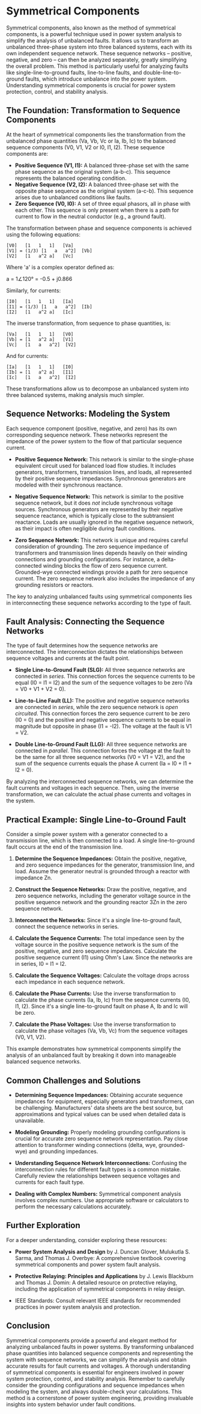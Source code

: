 # Symmetrical Components

Symmetrical components, also known as the method of symmetrical components, is a powerful technique used in power system analysis to simplify the analysis of unbalanced faults. It allows us to transform an unbalanced three-phase system into three balanced systems, each with its own independent sequence network. These sequence networks – positive, negative, and zero – can then be analyzed separately, greatly simplifying the overall problem. This method is particularly useful for analyzing faults like single-line-to-ground faults, line-to-line faults, and double-line-to-ground faults, which introduce unbalance into the power system. Understanding symmetrical components is crucial for power system protection, control, and stability analysis.

## The Foundation: Transformation to Sequence Components

At the heart of symmetrical components lies the transformation from the unbalanced phase quantities (Va, Vb, Vc or Ia, Ib, Ic) to the balanced sequence components (V0, V1, V2 or I0, I1, I2). These sequence components are:

*   **Positive Sequence (V1, I1):** A balanced three-phase set with the same phase sequence as the original system (a-b-c). This sequence represents the balanced operating condition.
*   **Negative Sequence (V2, I2):** A balanced three-phase set with the opposite phase sequence as the original system (a-c-b). This sequence arises due to unbalanced conditions like faults.
*   **Zero Sequence (V0, I0):** A set of three equal phasors, all in phase with each other. This sequence is only present when there is a path for current to flow in the neutral conductor (e.g., a ground fault).

The transformation between phase and sequence components is achieved using the following equations:

```
[V0]   [1   1   1]   [Va]
[V1] = (1/3) [1   a   a^2]  [Vb]
[V2]   [1   a^2 a]   [Vc]
```

Where 'a' is a complex operator defined as:

a = 1∠120° = -0.5 + j0.866

Similarly, for currents:

```
[I0]   [1   1   1]   [Ia]
[I1] = (1/3) [1   a   a^2]  [Ib]
[I2]   [1   a^2 a]   [Ic]
```

The inverse transformation, from sequence to phase quantities, is:

```
[Va]   [1   1   1]   [V0]
[Vb] = [1   a^2 a]   [V1]
[Vc]   [1   a   a^2]  [V2]
```

And for currents:

```
[Ia]   [1   1   1]   [I0]
[Ib] = [1   a^2 a]   [I1]
[Ic]   [1   a   a^2]  [I2]
```

These transformations allow us to decompose an unbalanced system into three balanced systems, making analysis much simpler.

## Sequence Networks: Modeling the System

Each sequence component (positive, negative, and zero) has its own corresponding sequence network. These networks represent the impedance of the power system to the flow of that particular sequence current.

*   **Positive Sequence Network:** This network is similar to the single-phase equivalent circuit used for balanced load flow studies. It includes generators, transformers, transmission lines, and loads, all represented by their positive sequence impedances.  Synchronous generators are modeled with their synchronous reactance.

*   **Negative Sequence Network:** This network is similar to the positive sequence network, but it does *not* include synchronous voltage sources.  Synchronous generators are represented by their negative sequence reactance, which is typically close to the subtransient reactance.  Loads are usually ignored in the negative sequence network, as their impact is often negligible during fault conditions.

*   **Zero Sequence Network:** This network is unique and requires careful consideration of grounding. The zero sequence impedance of transformers and transmission lines depends heavily on their winding connections and grounding configurations. For instance, a delta-connected winding blocks the flow of zero sequence current. Grounded-wye connected windings provide a path for zero sequence current. The zero sequence network also includes the impedance of any grounding resistors or reactors.

The key to analyzing unbalanced faults using symmetrical components lies in interconnecting these sequence networks according to the type of fault.

## Fault Analysis: Connecting the Sequence Networks

The type of fault determines how the sequence networks are interconnected. The interconnection dictates the relationships between sequence voltages and currents at the fault point.

*   **Single Line-to-Ground Fault (SLG):**  All three sequence networks are connected in *series*. This connection forces the sequence currents to be equal (I0 = I1 = I2) and the sum of the sequence voltages to be zero (Va = V0 + V1 + V2 = 0).

*   **Line-to-Line Fault (LL):** The positive and negative sequence networks are connected in *series*, while the zero sequence network is *open circuited*.  This connection forces the zero sequence current to be zero (I0 = 0) and the positive and negative sequence currents to be equal in magnitude but opposite in phase (I1 = -I2).  The voltage at the fault is V1 = V2.

*   **Double Line-to-Ground Fault (LLG):** All three sequence networks are connected in *parallel*. This connection forces the voltage at the fault to be the same for all three sequence networks (V0 = V1 = V2), and the sum of the sequence currents equals the phase A current (Ia = I0 + I1 + I2 = 0).

By analyzing the interconnected sequence networks, we can determine the fault currents and voltages in each sequence.  Then, using the inverse transformation, we can calculate the actual phase currents and voltages in the system.

## Practical Example: Single Line-to-Ground Fault

Consider a simple power system with a generator connected to a transmission line, which is then connected to a load. A single line-to-ground fault occurs at the end of the transmission line.

1.  **Determine the Sequence Impedances:** Obtain the positive, negative, and zero sequence impedances for the generator, transmission line, and load.  Assume the generator neutral is grounded through a reactor with impedance Zn.

2.  **Construct the Sequence Networks:** Draw the positive, negative, and zero sequence networks, including the generator voltage source in the positive sequence network and the grounding reactor 3Zn in the zero sequence network.

3.  **Interconnect the Networks:** Since it's a single line-to-ground fault, connect the sequence networks in series.

4.  **Calculate the Sequence Currents:**  The total impedance seen by the voltage source in the positive sequence network is the sum of the positive, negative, and zero sequence impedances. Calculate the positive sequence current (I1) using Ohm's Law. Since the networks are in series, I0 = I1 = I2.

5.  **Calculate the Sequence Voltages:** Calculate the voltage drops across each impedance in each sequence network.

6.  **Calculate the Phase Currents:** Use the inverse transformation to calculate the phase currents (Ia, Ib, Ic) from the sequence currents (I0, I1, I2). Since it's a single line-to-ground fault on phase A, Ib and Ic will be zero.

7.  **Calculate the Phase Voltages:** Use the inverse transformation to calculate the phase voltages (Va, Vb, Vc) from the sequence voltages (V0, V1, V2).

This example demonstrates how symmetrical components simplify the analysis of an unbalanced fault by breaking it down into manageable balanced sequence networks.

## Common Challenges and Solutions

*   **Determining Sequence Impedances:** Obtaining accurate sequence impedances for equipment, especially generators and transformers, can be challenging.  Manufacturers' data sheets are the best source, but approximations and typical values can be used when detailed data is unavailable.

*   **Modeling Grounding:** Properly modeling grounding configurations is crucial for accurate zero sequence network representation. Pay close attention to transformer winding connections (delta, wye, grounded-wye) and grounding impedances.

*   **Understanding Sequence Network Interconnections:**  Confusing the interconnection rules for different fault types is a common mistake.  Carefully review the relationships between sequence voltages and currents for each fault type.

*   **Dealing with Complex Numbers:** Symmetrical component analysis involves complex numbers.  Use appropriate software or calculators to perform the necessary calculations accurately.

## Further Exploration

For a deeper understanding, consider exploring these resources:

*   **Power System Analysis and Design** by J. Duncan Glover, Mulukutla S. Sarma, and Thomas J. Overbye: A comprehensive textbook covering symmetrical components and power system fault analysis.

*   **Protective Relaying: Principles and Applications** by J. Lewis Blackburn and Thomas J. Domin: A detailed resource on protective relaying, including the application of symmetrical components in relay design.

*   IEEE Standards: Consult relevant IEEE standards for recommended practices in power system analysis and protection.

## Conclusion

Symmetrical components provide a powerful and elegant method for analyzing unbalanced faults in power systems. By transforming unbalanced phase quantities into balanced sequence components and representing the system with sequence networks, we can simplify the analysis and obtain accurate results for fault currents and voltages. A thorough understanding of symmetrical components is essential for engineers involved in power system protection, control, and stability analysis. Remember to carefully consider the grounding configurations and sequence impedances when modeling the system, and always double-check your calculations. This method is a cornerstone of power system engineering, providing invaluable insights into system behavior under fault conditions.
